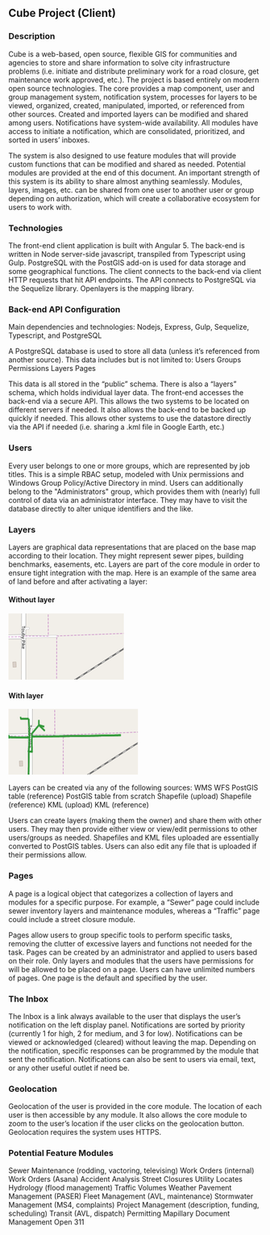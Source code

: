 ## Cube Project (Client)

### Description
Cube is a web-based, open source, flexible GIS for communities and agencies to store and share information to solve city infrastructure problems (i.e. initiate and distribute preliminary work for a road closure, get maintenance work approved, etc.). The project is based entirely on modern open source technologies. The core provides a map component, user and group management system, notification system, processes for layers to be viewed, organized, created, manipulated, imported, or referenced from other sources. Created and imported layers can be modified and shared among users. Notifications have system-wide availability. All modules have access to initiate a notification, which are consolidated, prioritized, and sorted in users’ inboxes.

The system is also designed to use feature modules that will provide custom functions that can be modified and shared as needed. Potential modules are provided at the end of this document. An important strength of this system is its ability to share almost anything seamlessly. Modules, layers, images, etc. can be shared from one user to another user or group depending on authorization, which will create a collaborative ecosystem for users to work with.

### Technologies
The front-end client application is built with Angular 5. The back-end is written in Node server-side javascript, transpiled from Typescript using Gulp. PostgreSQL with the PostGIS add-on is used for data storage and some geographical functions. The client connects to the back-end via client HTTP requests that hit API endpoints. The API connects to PostgreSQL via the Sequelize library. Openlayers is the mapping library.

### Back-end API Configuration
Main dependencies and technologies: Nodejs, Express, Gulp, Sequelize, Typescript, and PostgreSQL

A PostgreSQL database is used to store all data (unless it’s referenced from another source). This data includes but is not limited to:
Users
Groups
Permissions
Layers
Pages

This data is all stored in the “public” schema. There is also a “layers” schema, which holds individual layer data. The front-end accesses the back-end via a secure API. This allows the two systems to be located on different servers if needed. It also allows the back-end to be backed up quickly if needed. This allows other systems to use the datastore directly via the API if needed (i.e. sharing a .kml file in Google Earth, etc.)

### Users
Every user belongs to one or more groups, which are represented by job titles. This is a simple RBAC setup, modeled with Unix permissions and Windows Group Policy/Active Directory in mind. Users can additionally belong to the "Administrators" group, which provides them with (nearly) full control of data via an administrator interface. They may have to visit the database directly to alter unique identifiers and the like.

### Layers
Layers are graphical data representations that are placed on the base map according to their location. They might represent sewer pipes, building benchmarks, easements, etc. Layers are part of the core module in order to ensure tight integration with the map. Here is an example of the same area of land before and after activating a layer:

<span>
    <div>
        <h4>Without layer</h4>
        <img src="./src/assets/images/README_layerOff.png">
    </div>
    <div>
        <h4>With layer</h4>
        <img src="./src/assets/images/README_layerOn.png">
    </div>
</span>

Layers can be created via any of the following sources:
WMS
WFS
PostGIS table (reference)
PostGIS table from scratch
Shapefile (upload)
Shapefile (reference)
KML (upload)
KML (reference)

Users can create layers (making them the owner) and share them with other users. They may then provide either view or view/edit permissions to other users/groups as needed. Shapefiles and KML files uploaded are essentially converted to PostGIS tables. Users can also edit any file that is uploaded if their permissions allow.

### Pages
A page is a logical object that categorizes a collection of layers and modules for a specific purpose. For example, a “Sewer” page could include sewer inventory layers and maintenance modules, whereas a “Traffic” page could include a street closure module.

Pages allow users to group specific tools to perform specific tasks, removing the clutter of excessive layers and functions not needed for the task. Pages can be created by an administrator and applied to users based on their role. Only layers and modules that the users have permissions for will be allowed to be placed on a page. Users can have unlimited numbers of pages. One page is the default and specified by the user.

### The Inbox
The Inbox is a link always available to the user that displays the user’s notification on the left display panel. Notifications are sorted by priority (currently 1 for high, 2 for medium, and 3 for low). Notifications can be viewed or acknowledged (cleared) without leaving the map.  Depending on the notification, specific responses can be programmed by the module that sent the notification. Notifications can also be sent to users via email, text, or any other useful outlet if need be.


### Geolocation
Geolocation of the user is provided in the core module. The location of each user is then accessible by any module. It also allows the core module to zoom to the user’s location if the user clicks on the geolocation button. Geolocation requires the system uses HTTPS.

### Potential Feature Modules
Sewer Maintenance (rodding, vactoring, televising)
Work Orders (internal)
Work Orders (Asana) 
Accident Analysis
Street Closures
Utility Locates
Hydrology (flood management)
Traffic Volumes
Weather
Pavement Management (PASER)
Fleet Management (AVL, maintenance)
Stormwater Management (MS4, complaints)
Project Management (description, funding, scheduling)
Transit (AVL, dispatch)
Permitting
Mapillary
Document Management
Open 311


